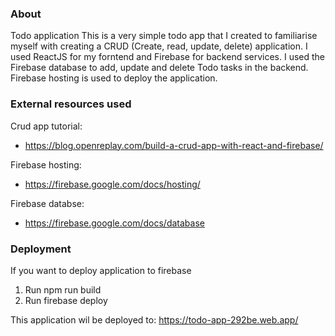 ### About 

Todo application
This is a very simple todo app that I created to familiarise myself with creating a CRUD (Create, read, update, delete) application. I used ReactJS for my forntend and Firebase for backend services.
I used the Firebase database to add, update and delete Todo tasks in the backend. Firebase hosting is used to deploy the application.


### External resources used

Crud app tutorial:
- https://blog.openreplay.com/build-a-crud-app-with-react-and-firebase/
  
Firebase hosting:
- https://firebase.google.com/docs/hosting/

Firebase databse:
- https://firebase.google.com/docs/database


### Deployment

If you want to deploy application to firebase
1. Run npm run build
2. Run firebase deploy

This application wil be deployed to: https://todo-app-292be.web.app/
